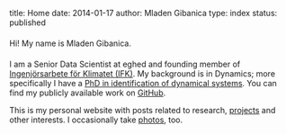 title: Home
date: 2014-01-17
author: Mladen Gibanica
type: index
status: published

<h4 style="margin: 20px 0; font-weight: 400;">Hi! My name is Mladen Gibanica.</h4>

I am a Senior Data Scientist at eghed and founding member of
<a href="https://github.com/Ingenjorsarbete-For-Klimatet" target="_blank">Ingenjörsarbete för Klimatet (IFK)</a>.
My background is in Dynamics; more specifically I have a
<a href="https://research.chalmers.se/en/publication/514656" target="_blank">PhD in identification of dynamical systems</a>.
You can find my publicly available work on
<a href="https://github.com/mgcth" target="_blank">GitHub</a>.

This is my personal website with posts related to research,
<a href="https://mladen.gibanica.net/projects/">projects</a> and other interests.
I occasionally take <a href="https://mladen.gibanica.net/photos/">photos</a>, too.
